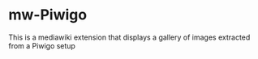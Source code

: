# mw-Piwigo
This is a mediawiki extension that displays a gallery of images extracted from a Piwigo setup

